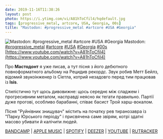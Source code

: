 ```yaml
---
date: 2019-11-16T11:38:26
layout: post
photo: https://i.ytimg.com/vi/A81hToCfil4/hqdefault.jpg
tags: [progressive_metal, artcore, USA, Georgia, 00s]
title: "Mastodon: #progressive_metal #artcore #USA #Georgia"
---
```

![Mastodon: #progressive_metal #artcore #USA #Georgia](https://i.ytimg.com/vi/A81hToCfil4/hqdefault.jpg)
Mastodon: [#progressive_metal](/tags/#progressive_metal) [#artcore](/tags/#artcore) [#USA](/tags/#USA) [#Georgia](/tags/#Georgia) [#00s](/tags/#00s) [https://www.youtube.com/watch?v=A81hToCfil4](https://www.youtube.com/watch?v=A81hToCfil4)

Про **Мастодонт** я уже писав, а тут пісня з його дебютного повноформатного альбому на Рецидив рекордс. Звук робив Метт Бейлз, відомий звукоінженер із Сіетла, котрий незадовго перед тим працював із **Isis**.

Стилістично тут щось дивовижне: щось середнє між сладжем і прогресивним металом, насправді неясно як тегати правильно. Партії дуже прогові, особливо барабанні, співає басист Трой харш-вокалом.

Пісня &quot;Руйнівник знищувач&quot; містить на початку рев тиранозавра із &quot;Парку Юрського періоду&quot; і присвячена саме звірям, котрі здатні масово убивати й калічити людей.

[BANDCAMP](https://relapsealumni.bandcamp.com/album/remission-remastered) \| [APPLE MUSIC](https://music.apple.com/us/album/remission/68289404) \| [SPOTIFY](https://open.spotify.com/album/1aQZecM7d2R3SvPs2HNNIA) \| [DEEZER](https://www.deezer.com/album/1003991?utm_source=deezer&amp;utm_content=album-1003991&amp;utm_term=1601611822_1573897026&amp;utm_medium=web) \| [YOUTUBE](https://www.youtube.com/playlist?list=OLAK5uy_lloTZQJgPfqFQam6fCKRSWQQew16zVBHQ) \| [RUTRACKER](https://rutracker.org/forum/viewtopic.php?t=3506194)